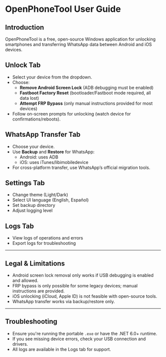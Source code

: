 # OpenPhoneTool User Guide

## Introduction

OpenPhoneTool is a free, open-source Windows application for unlocking smartphones and transferring WhatsApp data between Android and iOS devices.

## Unlock Tab

- Select your device from the dropdown.
- Choose:
    - **Remove Android Screen Lock** (ADB debugging must be enabled)
    - **Fastboot Factory Reset** (bootloader/Fastboot mode required, all data lost)
    - **Attempt FRP Bypass** (only manual instructions provided for most devices)
- Follow on-screen prompts for unlocking (watch device for confirmations/reboots).

## WhatsApp Transfer Tab

- Choose your device.
- Use **Backup** and **Restore** for WhatsApp:
    - Android: uses ADB
    - iOS: uses iTunes/libimobiledevice
- For cross-platform transfer, use WhatsApp’s official migration tools.

## Settings Tab

- Change theme (Light/Dark)
- Select UI language (English, Español)
- Set backup directory
- Adjust logging level

## Logs Tab

- View logs of operations and errors
- Export logs for troubleshooting

---

## Legal & Limitations

- Android screen lock removal only works if USB debugging is enabled and allowed.
- FRP bypass is only possible for some legacy devices; manual instructions are provided.
- iOS unlocking (iCloud, Apple ID) is not feasible with open-source tools.
- WhatsApp transfer works via backup/restore only.

---

## Troubleshooting

- Ensure you're running the portable `.exe` or have the .NET 6.0+ runtime.
- If you see missing device errors, check your USB connection and drivers.
- All logs are available in the Logs tab for support.